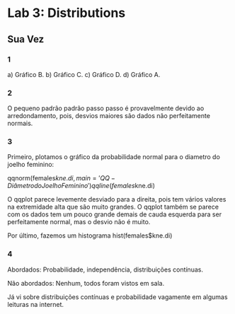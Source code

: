 # Lab 3: Distributions

## Sua Vez
### 1

a) Gráfico B.
b) Gráfico C.
c) Gráfico D.
d) Gráfico A.

### 2

O pequeno padrão padrão passo passo é provavelmente devido ao arredondamento, pois, desvios maiores são dados não perfeitamente normais.

### 3

Primeiro, plotamos o gráfico da probabilidade normal para o diametro do joelho feminino:

qqnorm(females$kne.di, main='QQ - Diâmetro do Joelho Feminino')
qqline(females$kne.di)

O qqplot parece levemente desviado para a direita, pois tem vários valores na extremidade alta que são muito grandes. O qqplot também se parece com os dados tem um pouco grande demais de cauda esquerda para ser perfeitamente normal, mas o desvio não é muito.

Por último, fazemos um histograma 
hist(females$kne.di)

### 4

Abordados: Probabilidade, independência, distribuições contínuas.

Não abordados: Nenhum, todos foram vistos em sala.

Já vi sobre distribuições contínuas e probabilidade vagamente em algumas leituras na internet.
